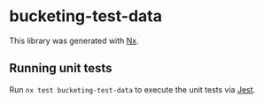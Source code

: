 # bucketing-test-data

This library was generated with [Nx](https://nx.dev).


## Running unit tests

Run `nx test bucketing-test-data` to execute the unit tests via [Jest](https://jestjs.io).


